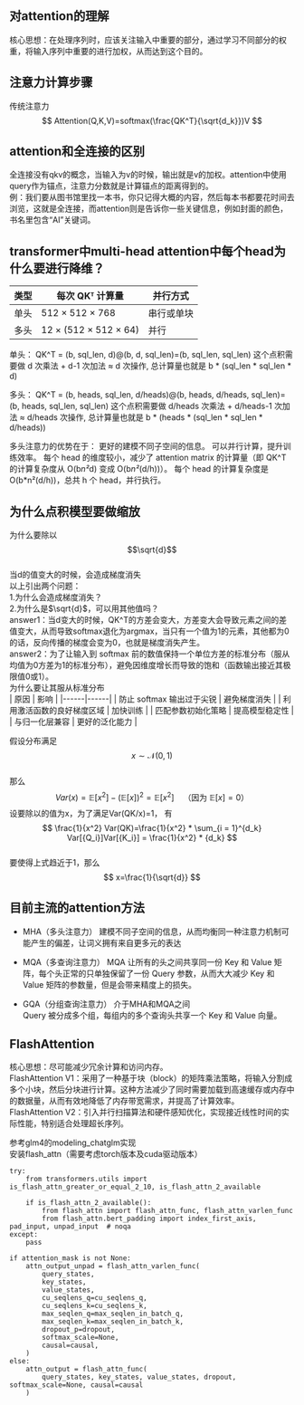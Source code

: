 ## 对attention的理解
核心思想：在处理序列时，应该关注输入中重要的部分，通过学习不同部分的权重，将输入序列中重要的进行加权，从而达到这个目的。

## 注意力计算步骤
传统注意力
$$
Attention(Q,K,V)=softmax(\frac{QK^T}{\sqrt{d_k}})V
$$

## attention和全连接的区别
全连接没有qkv的概念，当输入为v的时候，输出就是v的加权。attention中使用query作为锚点，注意力分数就是计算锚点的距离得到的。  
例：我们要从图书馆里找一本书，你只记得大概的内容，然后每本书都要花时间去浏览，这就是全连接，而attention则是告诉你一些关键信息，例如封面的颜色，书名里包含“AI”关键词。

## transformer中multi-head attention中每个head为什么要进行降维？
|类型	|每次 QKᵀ 计算量	|并行方式|
|---|------|---|
|单头|	512 × 512 × 768	|串行或单块	|
|多头|12 × (512 × 512 × 64)	|并行	|

单头：
QK^T = (b, sql_len, d)@(b, d, sql_len)=(b, sql_len, sql_len)       这个点积需要做 d 次乘法 + d-1 次加法 ≈ d 次操作, 总计算量也就是 b * (sql_len * sql_len * d)

多头：
QK^T = (b, heads, sql_len, d/heads)@(b, heads, d/heads, sql_len)=(b, heads, sql_len, sql_len)       这个点积需要做 d/heads 次乘法 + d/heads-1 次加法 ≈ d/heads 次操作, 总计算量也就是 b * (heads * (sql_len * sql_len * d/heads))

多头注意力的优势在于：
更好的建模不同子空间的信息。
可以并行计算，提升训练效率。
每个 head 的维度较小，减少了 attention matrix 的计算量（即 QK^T 的计算复杂度从 O(b*n²*d) 变成 O(b*n²*(d/h))）。
每个 head 的计算复杂度是 O(b*n²(d/h))，总共 h 个 head，并行执行。


## 为什么点积模型要做缩放
为什么要除以$$\sqrt{d}$$  
当d的值变大的时候，会造成梯度消失  
以上引出两个问题：  
1.为什么会造成梯度消失？  
2.为什么是$\sqrt{d}$，可以用其他值吗？  
answer1：当d变大的时候，QK^T的方差会变大，方差变大会导致元素之间的差值变大，从而导致softmax退化为argmax，当只有一个值为1的元素，其他都为0的话，反向传播的梯度会变为0，也就是梯度消失产生。  
answer2：为了让输入到 softmax 前的数值保持一个单位方差的标准分布（服从均值为0方差为1的标准分布），避免因维度增长而导致的饱和（函数输出接近其极限值0或1）。  
为什么要让其服从标准分布  
| 原因 | 影响 |
|------|------|
| 防止 softmax 输出过于尖锐 | 避免梯度消失 |
| 利用激活函数的良好梯度区域 | 加快训练 |
| 匹配参数初始化策略 | 提高模型稳定性 |
| 与归一化层兼容 | 更好的泛化能力 |
  
假设分布满足  
$$  
x \sim \mathcal{N}(0, 1)  
$$  
那么  
$$ Var(x) = \mathbb{E}[x^2] - (\mathbb{E}[x])^2 = \mathbb{E}[x^2] \quad \text{（因为 $\mathbb{E}[x] = 0$）} $$
设要除以的值为x，为了满足Var(QK/x)=1， 有  
$$  
\frac{1}{x^2} Var(QK)=\frac{1}{x^2} * \sum_{i = 1}^{d_k} Var[{Q_i}]Var[{K_i}] = \frac{1}{x^2} * {d_k}   
$$  
要使得上式趋近于1，那么  
$$  
x=\frac{1}{\sqrt{d}}  
$$  


##  目前主流的attention方法
- MHA（多头注意力）
建模不同子空间的信息，从而均衡同一种注意力机制可能产生的偏差，让词义拥有来自更多元的表达

- MQA（多查询注意力）
MQA 让所有的头之间共享同一份 Key 和 Value 矩阵，每个头正常的只单独保留了一份 Query 参数，从而大大减少 Key 和 Value 矩阵的参数量，但是会带来精度上的损失。

- GQA（分组查询注意力）
介于MHA和MQA之间  
Query 被分成多个组，每组内的多个查询头共享一个 Key 和 Value 向量。

## FlashAttention
核心思想：尽可能减少冗余计算和访问内存。  
FlashAttention V1：采用了一种基于块（block）的矩阵乘法策略，将输入分割成多个小块，然后分块进行计算。这种方法减少了同时需要加载到高速缓存或内存中的数据量，从而有效地降低了内存带宽需求，并提高了计算效率。  
FlashAttention V2：引入并行扫描算法和硬件感知优化，实现接近线性时间的实际性能，特别适合处理超长序列。  

参考glm4的modeling_chatglm实现  
安装flash_attn（需要考虑torch版本及cuda驱动版本）  
```
try:
    from transformers.utils import is_flash_attn_greater_or_equal_2_10, is_flash_attn_2_available

    if is_flash_attn_2_available():
        from flash_attn import flash_attn_func, flash_attn_varlen_func
        from flash_attn.bert_padding import index_first_axis, pad_input, unpad_input  # noqa
except:
    pass

if attention_mask is not None:
    attn_output_unpad = flash_attn_varlen_func(
        query_states,
        key_states,
        value_states,
        cu_seqlens_q=cu_seqlens_q,
        cu_seqlens_k=cu_seqlens_k,
        max_seqlen_q=max_seqlen_in_batch_q,
        max_seqlen_k=max_seqlen_in_batch_k,
        dropout_p=dropout,
        softmax_scale=None,
        causal=causal,
    )
else:
    attn_output = flash_attn_func(
        query_states, key_states, value_states, dropout, softmax_scale=None, causal=causal
    )
```
